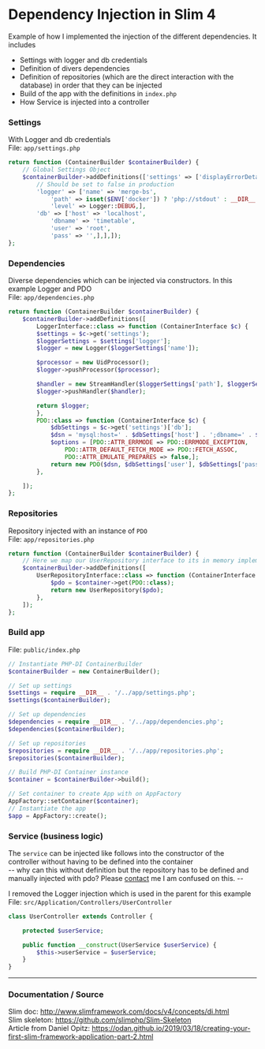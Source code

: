 # Dependency Injection in Slim 4

Example of how I implemented the injection of the different dependencies. 
It includes
* Settings with logger and db credentials 
* Definition of divers dependencies 
* Definition of repositories (which are the direct interaction with the database) in order that they can be injected
* Build of the app with the definitions in `index.php` 
* How Service is injected into a controller
 
### Settings
With Logger and db credentials  
File: `app/settings.php`
```php
return function (ContainerBuilder $containerBuilder) {
    // Global Settings Object
    $containerBuilder->addDefinitions(['settings' => ['displayErrorDetails' => true,
        // Should be set to false in production
        'logger' => ['name' => 'merge-bs',
            'path' => isset($ENV['docker']) ? 'php://stdout' : __DIR__ . '/../logs/app.log',
            'level' => Logger::DEBUG,],
        'db' => ['host' => 'localhost',
            'dbname' => 'timetable',
            'user' => 'root',
            'pass' => '',],],]);
};
```
### Dependencies
Diverse dependencies which can be injected via constructors. In this example Logger and PDO  
File: `app/dependencies.php`
```php
return function (ContainerBuilder $containerBuilder) {
    $containerBuilder->addDefinitions([
        LoggerInterface::class => function (ContainerInterface $c) {
        $settings = $c->get('settings');
        $loggerSettings = $settings['logger'];
        $logger = new Logger($loggerSettings['name']);

        $processor = new UidProcessor();
        $logger->pushProcessor($processor);

        $handler = new StreamHandler($loggerSettings['path'], $loggerSettings['level']);
        $logger->pushHandler($handler);

        return $logger;
        },
        PDO::class => function (ContainerInterface $c) {
            $dbSettings = $c->get('settings')['db'];
            $dsn = 'mysql:host=' . $dbSettings['host'] . ';dbname=' . $dbSettings['dbname'];
            $options = [PDO::ATTR_ERRMODE => PDO::ERRMODE_EXCEPTION,
                PDO::ATTR_DEFAULT_FETCH_MODE => PDO::FETCH_ASSOC,
                PDO::ATTR_EMULATE_PREPARES => false,];
            return new PDO($dsn, $dbSettings['user'], $dbSettings['pass'], $options);
        },

    ]);
};
```

### Repositories 
Repository injected with an instance of `PDO`  
File: `app/repositories.php`
```php
return function (ContainerBuilder $containerBuilder) {
    // Here we map our UserRepository interface to its in memory implementation
    $containerBuilder->addDefinitions([
        UserRepositoryInterface::class => function (ContainerInterface $container) {
            $pdo = $container->get(PDO::class);
            return new UserRepository($pdo);
        },
    ]);
};
```

### Build app 
File: `public/index.php`

```php
// Instantiate PHP-DI ContainerBuilder
$containerBuilder = new ContainerBuilder();

// Set up settings
$settings = require __DIR__ . '/../app/settings.php';
$settings($containerBuilder);

// Set up dependencies
$dependencies = require __DIR__ . '/../app/dependencies.php';
$dependencies($containerBuilder);

// Set up repositories
$repositories = require __DIR__ . '/../app/repositories.php';
$repositories($containerBuilder);

// Build PHP-DI Container instance
$container = $containerBuilder->build();

// Set container to create App with on AppFactory
AppFactory::setContainer($container);
// Instantiate the app
$app = AppFactory::create();
```

### Service (business logic)
The `service` can be injected like follows into the constructor of the controller without having to be defined into the container   
-- why can this without definition but the repository has to be defined and manually injected with pdo? 
Please [contact](mailto:samuelgfeller@bluewin.ch) me I am confused on this. -- 
  
I removed the Logger injection which is used in the parent for this example  
File: `src/Application/Controllers/UserController`
```php
class UserController extends Controller {

    protected $userService;

    public function __construct(UserService $userService) {
        $this->userService = $userService;
    }
}
```


---
### Documentation / Source 
Slim doc: http://www.slimframework.com/docs/v4/concepts/di.html  
Slim skeleton: https://github.com/slimphp/Slim-Skeleton   
Article from Daniel Opitz: https://odan.github.io/2019/03/18/creating-your-first-slim-framework-application-part-2.html  
